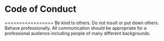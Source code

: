# Code of Conduct
=================
Be kind to others. Do not insult or put down others. Behave professionally. All
communication should be appropriate for a professional audience including
people of many different backgrounds.
